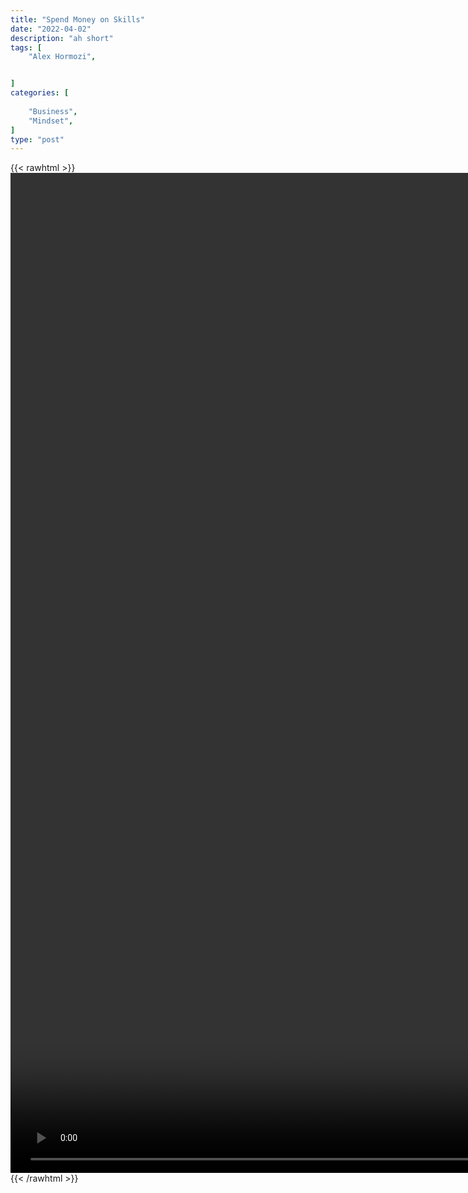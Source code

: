 ```yaml
---
title: "Spend Money on Skills"
date: "2022-04-02"
description: "ah short"
tags: [
    "Alex Hormozi",


]
categories: [
    
    "Business",
    "Mindset",
]
type: "post"
---
```

{{< rawhtml >}}
    <video style="height:40vh;width:auto" overflow="hidden" controls>
        <source src="https://clips.dev00ps.com/Alex%20Hormozi/How%20Would%20You%20Invest%2025K%20To%20Make%201M.mp4" type="video/mp4"> 
    </video>
{{< /rawhtml >}}